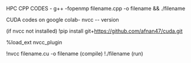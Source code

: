 HPC 
CPP CODES - 
g++ -fopenmp filename.cpp -o filename && ./filename

CUDA codes on google colab-
nvcc -- version

(if nvcc not installed)
!pip install git+https://github.com/afnan47/cuda.git

%load_ext nvcc_plugin

!nvcc filename.cu -o filename (compile)
!./filename (run)
